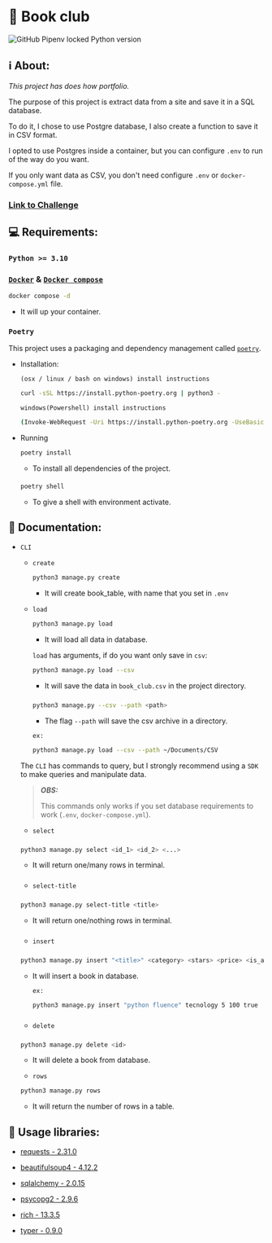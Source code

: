 # 📘 Book club

![GitHub Pipenv locked Python version](https://img.shields.io/badge/Python-3.10.6-blue)

## ℹ️ About:

_This project has does how portfolio._

The purpose of this project is extract data from a site and save it in a SQL database.

To do it, I chose to use Postgre database, I also create a function to save it in CSV format.

I opted to use Postgres inside a container, but you can configure `.env` to run of the way do you want.

If you only want data as CSV, you don't need configure `.env` or `docker-compose.yml` file.

### [Link to Challenge](https://medium.com/@meigarom/o-projeto-de-data-engineering-para-o-seu-portf%C3%B3lio-c186c7191823)

## 💻 Requirements:

### `Python >= 3.10`

### [`Docker`](https://www.docker.com/) & [`Docker compose`](https://docs.docker.com/compose/)

```bash
docker compose -d
```

- It will up your container.

### `Poetry`

This project uses a packaging and dependency management called [`poetry`](https://python-poetry.org/).

- Installation:

  `(osx / linux / bash on windows) install instructions`

  ```bash
  curl -sSL https://install.python-poetry.org | python3 -
  ```

  `windows(Powershell) install instructions`

  ```bash
  (Invoke-WebRequest -Uri https://install.python-poetry.org -UseBasicParsing).Content | py -
  ```

- Running

  ```bash
  poetry install
  ```

  - To install all dependencies of the project.

  ####

  ```bash
  poetry shell
  ```

  - To give a shell with environment activate.

## 📜 Documentation:

- `CLI`

  - `create`

    ```bash
    python3 manage.py create
    ```

    - It will create book_table, with name that you set in `.env`

  - `load`

    ```bash
    python3 manage.py load
    ```

    - It will load all data in database.

    `load` has arguments, if do you want only save in `csv`:

    ```bash
    python3 manage.py load --csv
    ```

    - It will save the data in `book_club.csv` in the project directory.

    ###

    ```bash
    python3 manage.py --csv --path <path>
    ```

    - The flag `--path` will save the csv archive in a directory.

    `ex:`

    ```bash
    python3 manage.py load --csv --path ~/Documents/CSV
    ```

  The `CLI` has commands to query, but I strongly recommend using a `SDK` to make queries and manipulate data.

  > **_OBS:_**
  >
  > This commands only works if you set database requirements to work (`.env`, `docker-compose.yml`).

  - `select`

  ###

  ```bash
  python3 manage.py select <id_1> <id_2> <...>
  ```

  - It will return one/many rows in terminal.

  ###

  - `select-title`

  ###

  ```bash
  python3 manage.py select-title <title>
  ```

  - It will return one/nothing rows in terminal.

  ###

  - `insert`

  ###

  ```bash
  python3 manage.py insert "<title>" <category> <stars> <price> <is_available>
  ```

  - It will insert a book in database.

    `ex:`

    ```bash
    python3 manage.py insert "python fluence" tecnology 5 100 true
    ```

  ###

  - `delete`

  ###

  ```bash
  python3 manage.py delete <id>
  ```

  - It will delete a book from database.

  - `rows`

  ```bash
  python3 manage.py rows
  ```

  - It will return the number of rows in a table.

## 🐍 Usage libraries:

- [requests - 2.31.0](https://requests.readthedocs.io/en/latest/)

- [beautifulsoup4 - 4.12.2](https://www.crummy.com/software/BeautifulSoup/bs4/doc/)

- [sqlalchemy - 2.0.15](https://www.sqlalchemy.org/)

- [psycopg2 - 2.9.6](https://www.psycopg.org/docs/)

- [rich - 13.3.5](https://rich.readthedocs.io/en/stable/introduction.html)

- [typer - 0.9.0](https://typer.tiangolo.com/)
